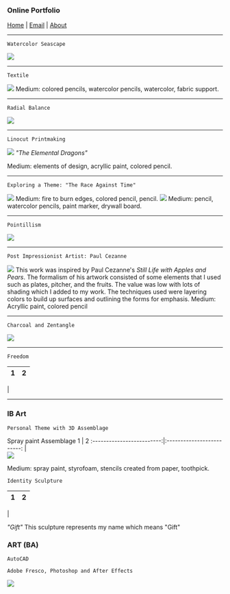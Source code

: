 ### Online Portfolio
[Home](https://hibah-ali.github.io/)    |   [Email](mailto:hibahalei@gmail.com)   |   [About]()

<hr>

```
Watercolor Seascape
```
![](IMG_2123.jpg)

<hr>

```
Textile
```
![](IMG_1972.jpg)
Medium: colored pencils, watercolor pencils, watercolor, fabric support.
<hr>

```
Radial Balance
```
![](IMG_2126.jpg)
<hr>

```
Linocut Printmaking
```
![](IMG_2071.jpg)
_"The Elemental Dragons"_

Medium: elements of design, acryllic paint, colored pencil.
<hr>

```
Exploring a Theme: "The Race Against Time"
```
![](IMG_2084.jpg)
Medium: fire to burn edges, colored pencil, pencil.
![](IMG_2067.jpg)
Medium: pencil, watercolor pencils, paint marker, drywall board.
<hr>

```
Pointillism
```
![](IMG_2069.jpg)
<hr>

```
Post Impressionist Artist: Paul Cezanne
```
![](IMG_2070.jpg)
This work was inspired by Paul Cezanne's _Still Life with Apples and Pears_. The formalism of his artwork consisted of some elements that I used such as plates, pitcher, and the fruits. The value was low with lots of shading which I added to my work. The techniques used were layering colors to build up surfaces and outlining the forms for emphasis.
Medium: Acryllic paint, colored pencil
<hr>

```
Charcoal and Zentangle
```
![](IMG_2124.jpg)
<hr>

```
Freedom
```
1             |  2
:-------------------------:|:-------------------------:
  |  
  <hr>

### IB Art
```
Personal Theme with 3D Assemblage
```
Spray paint Assemblage
1             |  2
:-------------------------:|:-------------------------:
  |  
![](IMG_2110.jpg)

Medium: spray paint, styrofoam, stencils created from paper, toothpick.

```
Identity Sculpture
```
1             |  2
:-------------------------:|:-------------------------:
  | 

_"Gift"_
This sculpture represents my name which means "Gift"

### ART (BA)
```
AutoCAD
```


```
Adobe Fresco, Photoshop and After Effects
```

![](2_HALI_SquashStretchPose_Sept_17_21.gif)



